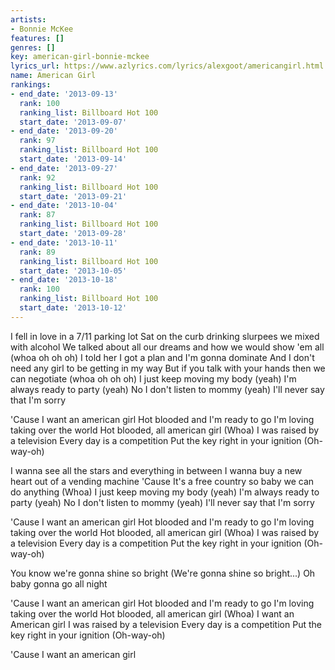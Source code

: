 ```yaml
---
artists:
- Bonnie McKee
features: []
genres: []
key: american-girl-bonnie-mckee
lyrics_url: https://www.azlyrics.com/lyrics/alexgoot/americangirl.html
name: American Girl
rankings:
- end_date: '2013-09-13'
  rank: 100
  ranking_list: Billboard Hot 100
  start_date: '2013-09-07'
- end_date: '2013-09-20'
  rank: 97
  ranking_list: Billboard Hot 100
  start_date: '2013-09-14'
- end_date: '2013-09-27'
  rank: 92
  ranking_list: Billboard Hot 100
  start_date: '2013-09-21'
- end_date: '2013-10-04'
  rank: 87
  ranking_list: Billboard Hot 100
  start_date: '2013-09-28'
- end_date: '2013-10-11'
  rank: 89
  ranking_list: Billboard Hot 100
  start_date: '2013-10-05'
- end_date: '2013-10-18'
  rank: 100
  ranking_list: Billboard Hot 100
  start_date: '2013-10-12'
---
```


I fell in love in a 7/11 parking lot
Sat on the curb drinking slurpees we mixed with alcohol
We talked about all our dreams and how we would show 'em all (whoa oh oh oh)
I told her I got a plan and I'm gonna dominate
And I don't need any girl to be getting in my way
But if you talk with your hands then we can negotiate (whoa oh oh oh)
I just keep moving my body (yeah)
I'm always ready to party (yeah)
No I don't listen to mommy (yeah)
I'll never say that I'm sorry

'Cause I want an american girl
Hot blooded and I'm ready to go
I'm loving taking over the world
Hot blooded, all american girl (Whoa)
I was raised by a television
Every day is a competition
Put the key right in your ignition (Oh-way-oh)

I wanna see all the stars and everything in between
I wanna buy a new heart out of a vending machine
'Cause It's a free country so baby we can do anything (Whoa)
I just keep moving my body (yeah)
I'm always ready to party (yeah)
No I don't listen to mommy (yeah)
I'll never say that I'm sorry

'Cause I want an american girl
Hot blooded and I'm ready to go
I'm loving taking over the world
Hot blooded, all american girl (Whoa)
I was raised by a television
Every day is a competition
Put the key right in your ignition (Oh-way-oh)

You know we're gonna shine so bright
(We're gonna shine so bright...)
Oh baby gonna go all night

'Cause I want an american girl
Hot blooded and I'm ready to go
I'm loving taking over the world
Hot blooded, all american girl (Whoa)
I want an American girl
I was raised by a television
Every day is a competition
Put the key right in your ignition (Oh-way-oh)

'Cause I want an american girl



